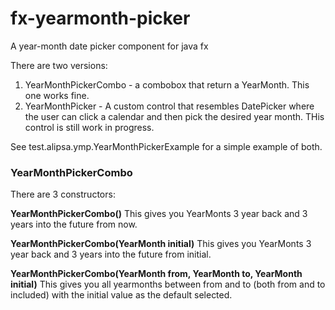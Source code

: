# fx-yearmonth-picker
A year-month date picker component for java fx


There are two versions:
1. YearMonthPickerCombo - a combobox that return a YearMonth. This one works fine.
2. YearMonthPicker - A custom control that resembles DatePicker where the user can click a calendar and then pick the 
desired year month. THis control is still work in progress.


See test.alipsa.ymp.YearMonthPickerExample for a simple example of both. 

### YearMonthPickerCombo
There are 3 constructors:

__YearMonthPickerCombo()__
This gives you YearMonts 3 year back and 3 years into the future from now.

__YearMonthPickerCombo(YearMonth initial)__
This gives you YearMonts 3 year back and 3 years into the future from initial.

__YearMonthPickerCombo(YearMonth from, YearMonth to, YearMonth initial)__
This gives you all yearmonths between from and to (both from and to included) with the
initial value as the default selected.